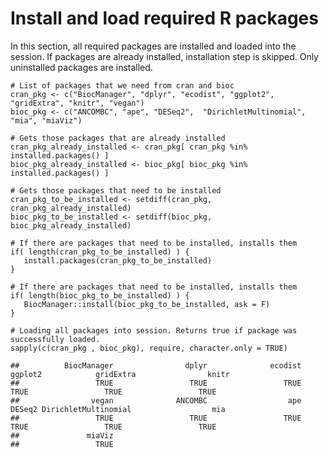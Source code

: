 # Install and load required R packages

In this section, all required packages are installed and loaded into the
session. If packages are already installed, installation step is
skipped. Only uninstalled packages are installed.

    # List of packages that we need from cran and bioc 
    cran_pkg <- c("BiocManager", "dplyr", "ecodist", "ggplot2", "gridExtra", "knitr", "vegan")
    bioc_pkg <- c("ANCOMBC", "ape", "DESeq2",  "DirichletMultinomial", "mia", "miaViz")

    # Gets those packages that are already installed
    cran_pkg_already_installed <- cran_pkg[ cran_pkg %in% installed.packages() ]
    bioc_pkg_already_installed <- bioc_pkg[ bioc_pkg %in% installed.packages() ]

    # Gets those packages that need to be installed
    cran_pkg_to_be_installed <- setdiff(cran_pkg, cran_pkg_already_installed)
    bioc_pkg_to_be_installed <- setdiff(bioc_pkg, bioc_pkg_already_installed)

    # If there are packages that need to be installed, installs them
    if( length(cran_pkg_to_be_installed) ) {
       install.packages(cran_pkg_to_be_installed)
    }

    # If there are packages that need to be installed, installs them
    if( length(bioc_pkg_to_be_installed) ) {
       BiocManager::install(bioc_pkg_to_be_installed, ask = F)
    }

    # Loading all packages into session. Returns true if package was successfully loaded.
    sapply(c(cran_pkg , bioc_pkg), require, character.only = TRUE)

    ##          BiocManager                dplyr              ecodist              ggplot2            gridExtra                knitr 
    ##                 TRUE                 TRUE                 TRUE                 TRUE                 TRUE                 TRUE 
    ##                vegan              ANCOMBC                  ape               DESeq2 DirichletMultinomial                  mia 
    ##                 TRUE                 TRUE                 TRUE                 TRUE                 TRUE                 TRUE 
    ##               miaViz 
    ##                 TRUE
